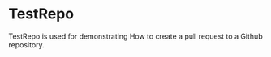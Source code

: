 # TestRepo

TestRepo is used for demonstrating How to create a pull request to a Github repository.


